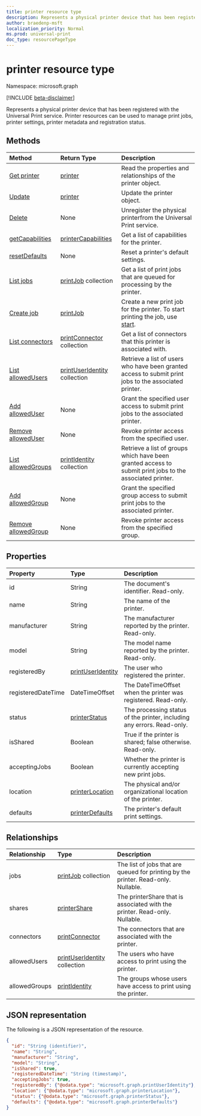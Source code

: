 ```yaml
---
title: printer resource type
description: Represents a physical printer device that has been registered with the Universal Print service. Printer resources can be used to manage print jobs, printer settings, printer metadata and registration status.
author: braedenp-msft
localization_priority: Normal
ms.prod: universal-print
doc_type: resourcePageType
---
```


# printer resource type

Namespace: microsoft.graph

[!INCLUDE [beta-disclaimer](../../includes/beta-disclaimer.md)]

Represents a physical printer device that has been registered with the Universal Print service. Printer resources can be used to manage print jobs, printer settings, printer metadata and registration status.

## Methods

| Method       | Return Type | Description |
|:-------------|:------------|:------------|
| [Get printer](../api/printer-get.md) | [printer](printer.md) | Read the properties and relationships of the printer object. |
| [Update](../api/printer-update.md) | [printer](printer.md) | Update the printer object. |
| [Delete](../api/printer-delete.md) | None | Unregister the physical printerfrom the Universal Print service. |
| [getCapabilities](../api/printer-getcapabilities.md) | [printerCapabilities](printercapabilities.md) | Get a list of capabilities for the printer. |
| [resetDefaults](../api/printer-resetdefaults.md) | None | Reset a printer's default settings. |
| [List jobs](../api/printer-list-jobs.md) | [printJob](printjob.md) collection | Get a list of print jobs that are queued for processing by the printer. |
| [Create job](../api/printer-post-jobs.md) | [printJob](printjob.md) | Create a new print job for the printer. To start printing the job, use [start](../api/printjob-start.md). |
| [List connectors](../api/printer-list-connectors.md) | [printConnector](printconnector.md) collection | Get a list of connectors that this printer is associated with. |
| [List allowedUsers](../api/printer-list-allowedusers.md) | [printUserIdentity](printuseridentity.md) collection | Retrieve a list of users who have been granted access to submit print jobs to the associated printer. |
| [Add allowedUser](../api/printer-post-allowedusers.md) | None | Grant the specified user access to submit print jobs to the associated printer. |
| [Remove allowedUser](../api/printer-delete-alloweduser.md) | None | Revoke printer access from the specified user. |
| [List allowedGroups](../api/printer-list-allowedgroups.md) | [printIdentity](printidentity.md) collection | Retrieve a list of groups which have been granted access to submit print jobs to the associated printer. |
| [Add allowedGroup](../api/printer-post-allowedgroups.md) | None | Grant the specified group access to submit print jobs to the associated printer. |
| [Remove allowedGroup](../api/printer-delete-allowedgroup.md) | None | Revoke printer access from the specified group. |

## Properties
| Property     | Type        | Description |
|:-------------|:------------|:------------|
|id|String|The document's identifier. Read-only.|
|name|String|The name of the printer.|
|manufacturer|String|The manufacturer reported by the printer. Read-only.|
|model|String|The model name reported by the printer. Read-only.|
|registeredBy|[printUserIdentity](printuseridentity.md)|The user who registered the printer.|
|registeredDateTime|DateTimeOffset|The DateTimeOffset when the printer was registered. Read-only.|
|status|[printerStatus](printerstatus.md)|The processing status of the printer, including any errors. Read-only.|
|isShared|Boolean|True if the printer is shared; false otherwise. Read-only.|
|acceptingJobs|Boolean|Whether the printer is currently accepting new print jobs.|
|location|[printerLocation](printerlocation.md)|The physical and/or organizational location of the printer.|
|defaults|[printerDefaults](printerdefaults.md)|The printer's default print settings.|

## Relationships
| Relationship | Type        | Description |
|:-------------|:------------|:------------|
|jobs|[printJob](printjob.md) collection| The list of jobs that are queued for printing by the printer. Read-only. Nullable.|
|shares|[printerShare](printershare.md)| The printerShare that is associated with the printer. Read-only. Nullable.|
|connectors|[printConnector](printconnector.md)|The connectors that are associated with the printer.|
|allowedUsers|[printUserIdentity](printuseridentity.md) collection|The users who have access to print using the printer.|
|allowedGroups|[printIdentity](printidentity.md)|The groups whose users have access to print using the printer.|

## JSON representation

The following is a JSON representation of the resource.

<!-- {
  "blockType": "resource",
  "optionalProperties": [

  ],
  "@odata.type": "microsoft.graph.printer",
  "keyProperty": "id",
  "baseType":"microsoft.graph.entity"
}-->

```json
{
  "id": "String (identifier)",
  "name": "String",
  "manufacturer": "String",
  "model": "String",
  "isShared": true,
  "registeredDateTime": "String (timestamp)",
  "acceptingJobs": true,
  "registeredBy": {"@odata.type": "microsoft.graph.printUserIdentity"},
  "location": {"@odata.type": "microsoft.graph.printerLocation"},
  "status": {"@odata.type": "microsoft.graph.printerStatus"},
  "defaults": {"@odata.type": "microsoft.graph.printerDefaults"}
}

```

<!-- uuid: 8fcb5dbc-d5aa-4681-8e31-b001d5168d79
2015-10-25 14:57:30 UTC -->
<!-- {
  "type": "#page.annotation",
  "description": "printer resource",
  "keywords": "",
  "section": "documentation",
  "tocPath": ""
}-->